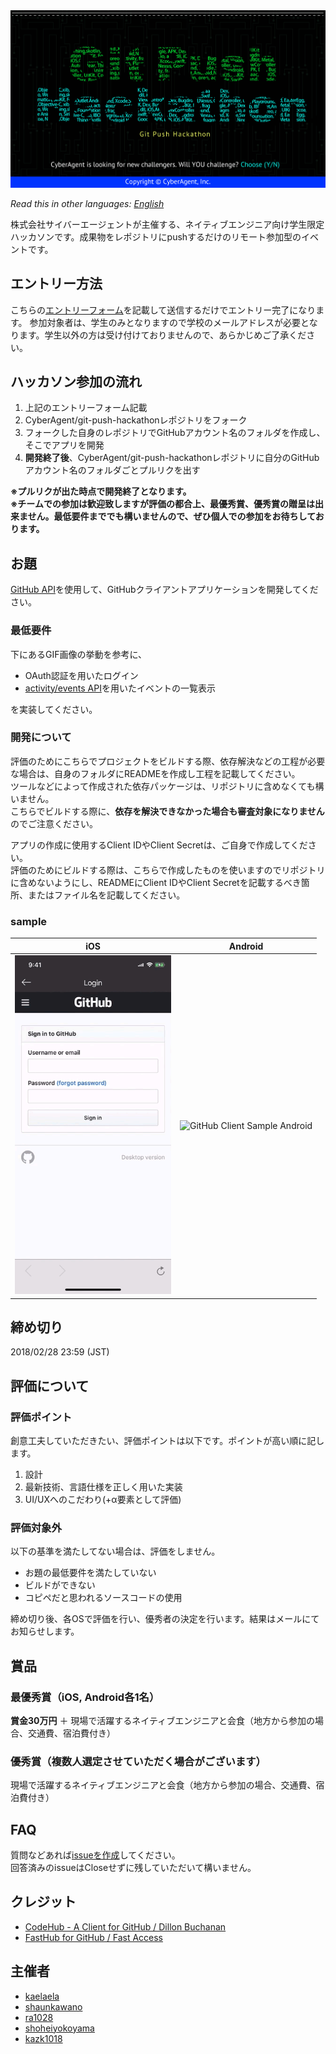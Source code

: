<img src="./assets/GPH.png" alt="main image">

*Read this in other languages: [English](README.en-US.md)*

株式会社サイバーエージェントが主催する、ネイティブエンジニア向け学生限定ハッカソンです。成果物をレポジトリにpushするだけのリモート参加型のイベントです。

## エントリー方法

こちらの[エントリーフォーム](https://docs.google.com/forms/d/1ZIszYGW0RvmZhBQu4KDWBAaGa2Wnwu69EfRamZ7xat4/viewform?edit_requested=true)を記載して送信するだけでエントリー完了になります。
参加対象者は、学生のみとなりますので学校のメールアドレスが必要となります。学生以外の方は受け付けておりませんので、あらかじめご了承ください。

## ハッカソン参加の流れ

1. 上記のエントリーフォーム記載
2. CyberAgent/git-push-hackathonレポジトリをフォーク
3. フォークした自身のレポジトリでGitHubアカウント名のフォルダを作成し、そこでアプリを開発
4. **開発終了後**、CyberAgent/git-push-hackathonレポジトリに自分のGitHubアカウント名のフォルダごとプルリクを出す

**※プルリクが出た時点で開発終了となります。**  
**※チームでの参加は歓迎致しますが評価の都合上、最優秀賞、優秀賞の贈呈は出来ません。最低要件まででも構いませんので、ぜひ個人での参加をお待ちしております。**

## お題

[GitHub API](https://developer.github.com/v3/)を使用して、GitHubクライアントアプリケーションを開発してください。

### 最低要件

下にあるGIF画像の挙動を参考に、

- OAuth認証を用いたログイン
- [activity/events API](https://developer.github.com/v3/activity/events/)を用いたイベントの一覧表示

を実装してください。

### 開発について

評価のためにこちらでプロジェクトをビルドする際、依存解決などの工程が必要な場合は、自身のフォルダにREADMEを作成し工程を記載してください。  
ツールなどによって作成された依存パッケージは、リポジトリに含めなくても構いません。  
こちらでビルドする際に、**依存を解決できなかった場合も審査対象になりません** のでご注意ください。  

アプリの作成に使用するClient IDやClient Secretは、ご自身で作成してください。  
評価のためにビルドする際は、こちらで作成したものを使いますのでリポジトリに含めないようにし、READMEにClient IDやClient Secretを記載するべき箇所、またはファイル名を記載してください。  

### sample

|iOS|Android|
|:---:|:---:|
|<img src="./assets/sample_ios.gif" alt="GitHub Client Sample iOS" width="250">|<img src="./assets/sample_android.gif" alt="GitHub Client Sample Android" width="250">|

## 締め切り

2018/02/28 23:59 (JST)

## 評価について

### 評価ポイント

創意工夫していただきたい、評価ポイントは以下です。ポイントが高い順に記します。

1. 設計
2. 最新技術、言語仕様を正しく用いた実装
3. UI/UXへのこだわり(+α要素として評価)

### 評価対象外

以下の基準を満たしてない場合は、評価をしません。

- お題の最低要件を満たしていない
- ビルドができない
- コピペだと思われるソースコードの使用

締め切り後、各OSで評価を行い、優秀者の決定を行います。結果はメールにてお知らせします。

## 賞品

### 最優秀賞（iOS, Android各1名）

**賞金30万円** ＋ 現場で活躍するネイティブエンジニアと会食（地方から参加の場合、交通費、宿泊費付き）

### 優秀賞（複数人選定させていただく場合がございます）

現場で活躍するネイティブエンジニアと会食（地方から参加の場合、交通費、宿泊費付き）

## FAQ

質問などあれば[issueを作成](https://github.com/CyberAgent/git-push-hackathon/issues/new)してください。  
回答済みのissueはCloseせずに残していただいて構いません。

## クレジット
- [CodeHub - A Client for GitHub / Dillon Buchanan](https://itunes.apple.com/jp/app/codehub-a-client-for-github/id707173885?mt=8)
- [FastHub for GitHub / Fast Access](https://play.google.com/store/apps/details?id=com.fastaccess.github)

## 主催者

- [kaelaela](https://github.com/kaelaela)
- [shaunkawano](https://github.com/shaunkawano)
- [ra1028](https://github.com/ra1028)
- [shoheiyokoyama](https://github.com/shoheiyokoyama)
- [kazk1018](https://github.com/kazk1018)
